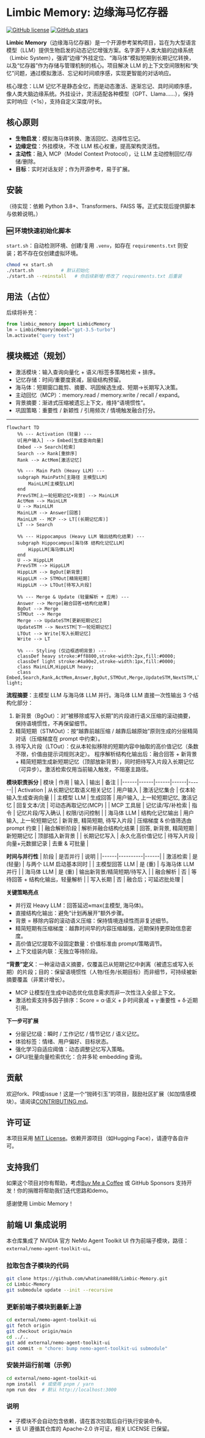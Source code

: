 # Limbic Memory: 边缘海马忆存器

[![GitHub license](https://img.shields.io/badge/license-MIT-blue.svg)](LICENSE)
[![GitHub stars](https://img.shields.io/github/stars/whatiname888/Limbic-Memory.svg?style=social)](https://github.com/whatiname888/Limbic-Memory/stargazers)

**Limbic Memory**（边缘海马忆存器）是一个开源参考架构项目，旨在为大型语言模型（LLM）提供生物启发的动态记忆增强方案。名字源于人类大脑的边缘系统（Limbic System），强调“边缘”外挂定位、“海马体”模拟短期到长期记忆转换，以及“忆存器”作为存储与管理机制的核心。项目解决 LLM 的上下文空间限制和“失忆”问题，通过模拟激活、忘记和时间顺序感，实现更智能的对话响应。

核心理念：LLM 记忆不是静态全忆，而是动态激活、逐渐忘记、具时间顺序感，像人类大脑边缘系统。外挂设计，灵活适配各种模型（GPT、Llama……），保持实时响应（<1s），支持自定义深度/时长。

## 核心原则
- **生物启发**：模拟海马体转换、激活回忆、选择性忘记。
- **边缘定位**：外挂模块，不改 LLM 核心权重，提高架构灵活性。
- **主动性**：融入 MCP（Model Context Protocol），让 LLM 主动控制回忆/存储/删除。
- **目标**：实时对话友好；作为开源参考，易于扩展。

## 安装
（待实现：依赖 Python 3.8+、Transformers、FAISS 等。正式实现后提供脚本与依赖说明。）

### 🆕 环境快速初始化脚本
`start.sh`：自动检测环境、创建/复用 `.venv`，如存在 `requirements.txt` 则安装；若不存在仅创建虚拟环境。

```bash
chmod +x start.sh
./start.sh          # 默认初始化
./start.sh --reinstall   # 你后续新增/修改了 requirements.txt 后重装
```

## 用法（占位）
后续将补充：
```python
from limbic_memory import LimbicMemory
lm = LimbicMemory(model="gpt-3.5-turbo")
lm.activate("query text")
```

## 模块概述（规划）
- 激活模块：输入查询向量化 + 语义/标签多策略检索 + 排序。
- 记忆存储：时间/重要度衰减，层级结构预留。
- 海马体：短期窗口裁剪、摘要、巩固候选生成、短期→长期写入决策。
- 主动回忆（MCP）：memory.read / memory.write / recall / expand。
- 背景摘要：渐进式压缩被遗忘上下文，维持“语境惯性”。
- 巩固策略：重要性 / 新颖性 / 引用频次 / 情境触发融合打分。

---

```mermaid
flowchart TD
    %% --- Activation (轻量) ---
    U[用户输入] --> Embed[生成查询向量]
    Embed --> Search[检索]
    Search --> Rank[重排序]
    Rank --> ActMem[激活记忆]

    %% --- Main Path (Heavy LLM) ---
    subgraph MainPath[主路径 主模型LLM]
        MainLLM[主模型LLM]
    end
    PrevSTM[上一轮短期记忆+背景] --> MainLLM
    ActMem --> MainLLM
    U --> MainLLM
    MainLLM --> Answer[回答]
    MainLLM -- MCP --> LT[(长期记忆库)]
    LT --> Search

    %% --- Hippocampus (Heavy LLM 输出结构化结果) ---
    subgraph Hippocampus[海马体 结构化记忆LLM]
        HippLLM[海马体LLM]
    end
    U --> HippLLM
    PrevSTM --> HippLLM
    HippLLM --> BgOut[新背景]
    HippLLM --> STMOut[精简短期]
    HippLLM --> LTOut[待写入片段]

    %% --- Merge & Update (轻量解析 + 应用) ---
    Answer --> Merge[融合回答+结构化结果]
    BgOut --> Merge
    STMOut --> Merge
    Merge --> UpdateSTM[更新短期记忆]
    UpdateSTM --> NextSTM[下一轮短期记忆]
    LTOut --> Write[写入长期记忆]
    Write --> LT

    %% --- Styling (仅边框透明背景) ---
    classDef heavy stroke:#ff8800,stroke-width:2px,fill:#0000;
    classDef light stroke:#4a90e2,stroke-width:1px,fill:#0000;
    class MainLLM,HippLLM heavy;
    class Embed,Search,Rank,ActMem,Answer,BgOut,STMOut,Merge,UpdateSTM,NextSTM,LTOut,Write light;
```

**流程摘要**：主模型 LLM 与海马体 LLM 并行。海马体 LLM 直接一次性输出 3 个结构化部分：
1. 新背景（BgOut）：对“被移除或写入长期”的片段进行语义压缩的滚动摘要，保持语境惯性，不再保留细节。 
2. 精简短期（STMOut）：按“越靠前越压缩 / 越靠后越原始”原则生成的分层精简对话（压缩梯度在 prompt 中约束）。
3. 待写入片段（LTOut）：仅从本轮拟移除的短期内容中抽取的高价值记忆（条数不限，价值由提示词规则决定）。
程序解析结构化输出后：融合回答 + 新背景 + 精简短期生成新短期记忆（顶部放新背景），同时把待写入片段入长期记忆（可异步）。激活检索仅用当前输入触发，不阻塞主路径。

**模块职责拆分**
| 模块 | 作用 | 输入 | 输出 | 备注 |
|------|------|------|------|------|
| Activation | 从长期记忆取语义相关记忆 | 用户输入 | 激活记忆集合 | 仅本轮输入生成查询向量 |
| 主模型 LLM | 生成回答 | 用户输入, 上一轮短期记忆, 激活记忆 | 回复文本/流 | 可动态再取记忆(MCP) |
| MCP 工具层 | 记忆读/写/补检索 | 指令 | 记忆片段/写入确认 | 权限/访问控制 |
| 海马体 LLM | 结构化记忆输出 | 用户输入, 上一轮短期记忆 | 新背景, 精简短期, 待写入片段 | 压缩梯度 & 价值筛选由 prompt 约束 |
| 融合解析阶段 | 解析并融合结构化结果 | 回答, 新背景, 精简短期 | 新短期记忆 | 顶部插入新背景 |
| 长期记忆写入 | 永久化高价值记忆 | 待写入片段 | 向量+元数据记录 | 去重 & 可批量 |

**时间与并行性**
| 阶段 | 是否并行 | 说明 |
|------|----------|------|
| 激活检索 | 是 (轻量) | 与两个 LLM 启动基本同时 |
| 主模型回答 LLM | 是 (重) | 与海马体 LLM 并行 |
| 海马体 LLM | 是 (重) | 输出新背景/精简短期/待写入 |
| 融合解析 | 否 | 等待回答 + 结构化输出，轻量解析 |
| 写入长期 | 否 | 融合后；可延迟批处理 |

**关键策略亮点**
* 并行双 Heavy LLM：回答延迟≈max(主模型, 海马体)。
* 直接结构化输出：避免“计划再展开”额外步骤。
* 背景 = 移除内容的滚动语义压缩：保持情境连续性而非复述细节。
* 精简短期有压缩梯度：越靠时间早的内容压缩越强，近期保持更原始信息密度。
* 高价值记忆提取不设固定数量：价值标准由 prompt/策略调节。
* 上下文组装内联：无独立等待阶段。

**“背景”定义**：一种滚动语义摘要，仅覆盖已从短期记忆中剥离（被遗忘或写入长期）的片段；目的：保留语境惯性（人物/任务/长期目标）而非细节，可持续被新摘要覆盖（非累计增长）。
* MCP 让模型在生成中动态优化信息需求而非一次性注入全部上下文。
* 激活检索支持多因子排序：Score = α·语义 + β·时间衰减 + γ·重要性 + δ·近期引用。

**下一步可扩展**
* 分层记忆级：瞬时 / 工作记忆 / 情节记忆 / 语义记忆。
* 体验标签：情绪、用户偏好、目标状态。
* 强化学习自适应阈值：动态调整记忆写入策略。
* GPU/批量向量检索优化：合并多轮 embedding 查询。

## 贡献
欢迎fork、PR或issue！这是一个“抛砖引玉”的项目，鼓励社区扩展（如加情感模块）。请阅读[CONTRIBUTING.md](CONTRIBUTING.md)。

## 许可证
本项目采用 [MIT License](LICENSE)。依赖开源项目（如Hugging Face），请遵守各自许可。

## 支持我们
如果这个项目对你有帮助，考虑[Buy Me a Coffee](https://www.buymeacoffee.com/your-username) 或 GitHub Sponsors 支持开发！你的捐赠将帮助我们迭代思路和demo。

感谢使用 Limbic Memory！

## 前端 UI 集成说明

本仓库集成了 NVIDIA 官方 NeMo Agent Toolkit UI 作为前端子模块，路径：`external/nemo-agent-toolkit-ui`。

### 拉取包含子模块的代码
```bash
git clone https://github.com/whatiname888/Limbic-Memory.git
cd Limbic-Memory
git submodule update --init --recursive
```

### 更新前端子模块到最新上游
```bash
cd external/nemo-agent-toolkit-ui
git fetch origin
git checkout origin/main
cd ../..
git add external/nemo-agent-toolkit-ui
git commit -m "chore: bump nemo-agent-toolkit-ui submodule"
```

### 安装并运行前端（示例）
```bash
cd external/nemo-agent-toolkit-ui
npm install  # 或使用 pnpm / yarn
npm run dev  # 默认 http://localhost:3000
```

### 说明
- 子模块不会自动包含依赖，请在首次拉取后自行执行安装命令。
- 该 UI 遵循其仓库的 Apache-2.0 许可证，相关 LICENSE 已保留。

